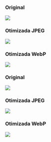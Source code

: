 ### Original

![](bg-top.jpg)

### Otimizada JPEG

![](bg-top%20(1).jpg)

### Otimizada WebP

![](bg-top.webp)

### Original

![](icone-sf805e096a6.png)

### Otimizada JPEG

![](icone-sf805e096a6%20(1).png)

### Otimizada WebP

![](icone-sf805e096a6.webp)